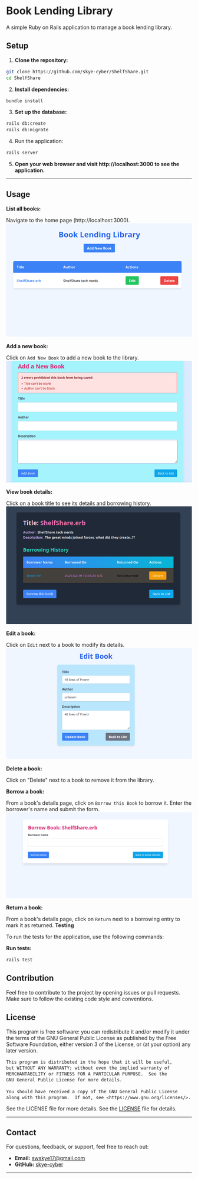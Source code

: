 # Book Lending Library

A simple Ruby on Rails application to manage a book lending library.

## Setup

1. **Clone the repository:**
```bash
git clone https://github.com/skye-cyber/ShelfShare.git
cd ShelfShare
```
2. **Install dependencies:**

```bash
bundle install
```
3. **Set up the database:**

```bash
rails db:create
rails db:migrate
```
4. Run the application:

```bash
rails server
```

5. **Open your web browser and visit http://localhost:3000 to see the application.**

---
## Usage

**List all books:**

Navigate to the home page (http://localhost:3000).
![list-preview](./app/assets/images/index.png)

**Add a new book:**

Click on ``Add New Book`` to add a new book to the library.
![list-preview](./app/assets/images/new-book.png)

**View book details:**

Click on a book title to see its details and borrowing history.
![list-preview](./app/assets/images/show-book.png)

**Edit a book:**

Click on ``Edit`` next to a book to modify its details.
![list-preview](./app/assets/images/edit-book.png)

**Delete a book:**

Click on "Delete" next to a book to remove it from the library.

**Borrow a book:**

From a book's details page, click on ``Borrow this Book`` to borrow it.
Enter the borrower's name and submit the form.
![list-preview](./app/assets/images/borrow-book.png)

**Return a book:**

From a book's details page, click on ``Return`` next to a borrowing entry to mark it as returned.
**Testing**

To run the tests for the application, use the following commands:

**Run tests:**

```bash
rails test
```

## Contribution

Feel free to contribute to the project by opening issues or pull requests. Make sure to follow the existing code style and conventions.

## License
This program is free software: you can redistribute it and/or modify
    it under the terms of the GNU General Public License as published by
    the Free Software Foundation, either version 3 of the License, or
    (at your option) any later version.

    This program is distributed in the hope that it will be useful,
    but WITHOUT ANY WARRANTY; without even the implied warranty of
    MERCHANTABILITY or FITNESS FOR A PARTICULAR PURPOSE.  See the
    GNU General Public License for more details.

    You should have received a copy of the GNU General Public License
    along with this program.  If not, see <https://www.gnu.org/licenses/>.
    
  See the LICENSE file for more details. See the [LICENSE](LICENSE) file for details.

----
## Contact
For questions, feedback, or support, feel free to reach out:
- **Email:** [swskye17@gmail.com](mailto:swskye17@gmail.com)
- **GitHub:** [skye-cyber](https://github.com/skye-cyber)

----


